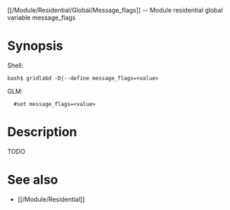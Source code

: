 [[/Module/Residential/Global/Message_flags]] -- Module residential global variable message_flags

# Synopsis

Shell:

~~~
bash$ gridlabd -D|--define message_flags=<value>
~~~

GLM:

~~~
  #set message_flags=<value>
~~~

# Description

TODO

# See also

* [[/Module/Residential]]
